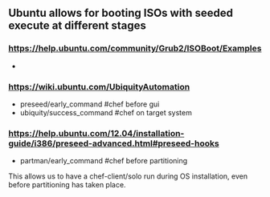 ## Ubuntu allows for booting ISOs with seeded execute at different stages

### https://help.ubuntu.com/community/Grub2/ISOBoot/Examples
* 

### https://wiki.ubuntu.com/UbiquityAutomation
* preseed/early_command #chef before gui
* ubiquity/success_command #chef on target system

### https://help.ubuntu.com/12.04/installation-guide/i386/preseed-advanced.html#preseed-hooks
* partman/early_command #chef before partitioning

This allows us to have a chef-client/solo run during OS installation,
even before partitioning has taken place.

